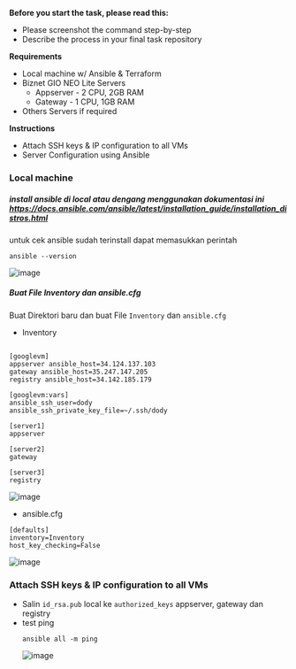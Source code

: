 **Before you start the task, please read this:**
- Please screenshot the command step-by-step
- Describe the process in your final task repository

**Requirements**
- Local machine w/ Ansible & Terraform
- Biznet GIO NEO Lite Servers
  - Appserver - 2 CPU, 2GB RAM
  - Gateway - 1 CPU, 1GB RAM
-  Others Servers if required

**Instructions**
- Attach SSH keys & IP configuration to all VMs
- Server Configuration using Ansible

### Local machine
##### install ansible di local atau dengang menggunakan dokumentasi ini https://docs.ansible.com/ansible/latest/installation_guide/installation_distros.html
untuk cek ansible sudah terinstall dapat memasukkan perintah
```
ansible --version
```
![image](https://github.com/user-attachments/assets/bea3ee19-5845-48c3-9b42-d53366e00e99)

##### Buat File Inventory dan ansible.cfg
Buat Direktori baru dan buat File ```Inventory``` dan ```ansible.cfg```
- Inventory
```

[googlevm]
appserver ansible_host=34.124.137.103 
gateway ansible_host=35.247.147.205
registry ansible_host=34.142.185.179

[googlevm:vars]
ansible_ssh_user=dody
ansible_ssh_private_key_file=~/.ssh/dody

[server1]
appserver

[server2]
gateway

[server3]
registry
```
![image](https://github.com/user-attachments/assets/13da9ef9-e1de-4eb5-91bf-c3ec04ba2ccf)

- ansible.cfg
```
[defaults]
inventory=Inventory
host_key_checking=False
```
![image](https://github.com/user-attachments/assets/5ae3ff5a-4c28-4dcf-877c-9b774e7b4bd1)


### Attach SSH keys & IP configuration to all VMs
- Salin ```id_rsa.pub``` local ke ```authorized_keys``` appserver, gateway dan registry
- test ping
  ```
  ansible all -m ping
  ```
  ![image](https://github.com/user-attachments/assets/70e963f9-e755-4daa-9e2f-f2af5748ffd8)
